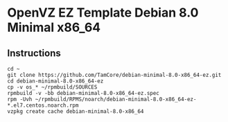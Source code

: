 # OpenVZ EZ Template Debian 8.0 Minimal x86_64
## Instructions
```
cd ~
git clone https://github.com/TamCore/debian-minimal-8.0-x86_64-ez.git
cd debian-minimal-8.0-x86_64-ez
cp -v os_* ~/rpmbuild/SOURCES
rpmbuild -v -bb debian-minimal-8.0-x86_64-ez.spec
rpm -Uvh ~/rpmbuild/RPMS/noarch/debian-minimal-8.0-x86_64-ez-*.el7.centos.noarch.rpm
vzpkg create cache debian-minimal-8.0-x86_64
```
